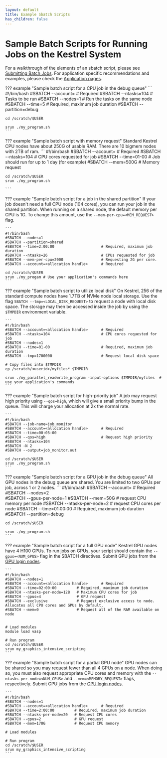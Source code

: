 ```yaml
---
layout: default
title: Example Sbatch Scripts
has_children: false
---
```

# Sample Batch Scripts for Running Jobs on the Kestrel System

For a walkthrough of the elements of an sbatch script, please see [Submitting Batch Jobs](../../../Slurm/batch_jobs.md). For application specific recommendations and examples, please check the [Application pages](../../../Applications/index.md). 

??? example "Sample batch script for a CPU job in the debug queue"
    ```
    #!/bin/bash 
    #SBATCH --account=<allocation handle> # Required
    #SBATCH --ntasks=104 # Tasks to be run 
    #SBATCH --nodes=1  # Run the tasks on the same node 
    #SBATCH --time=5   # Required, maximum job duration 
    #SBATCH --partition=debug 

    cd /scratch/$USER 

    srun ./my_program.sh
    ```

??? example "Sample batch script with memory request"
    Standard Kestrel CPU nodes have about 250G of usable RAM. There are 10 bigmem nodes with 2TB of ram. 
    ```
    #!/bin/bash 
    #SBATCH --account=<allocation handle>      # Required 
    #SBATCH --ntasks=104               # CPU cores requested for job 
    #SBATCH --time=01-00               # Job should run for up to 1 day (for example) 
    #SBATCH --mem=500G                 # Memory request


    cd /scratch/$USER 
    srun ./my_program.sh
 
    ```

??? example "Sample batch script for a job in the shared partition"
    If your job doesn't need a full CPU node (104 cores), you can run your job in the shared partition. When running on a shared node, the default memory per CPU is 1G. To change this amount, use the `--mem-per-cpu=<MEM_REQUEST>` flag.

    ```
    #!/bin/bash
    #SBATCH --nodes=1 
    #SBATCH --partition=shared         
    #SBATCH --time=2:00:00                     # Required, maximum job duration
    #SBATCH --ntasks=26                        # CPUs requested for job 
    #SBATCH --mem-per-cpu=2000                 # Requesting 2G per core.
    #SBATCH --account=<allocation handle>      # Required 

    cd /scratch/$USER 
    srun ./my_progam # Use your application's commands here  
    ```



??? example "Sample batch script to utilize local disk"
    On Kestrel, 256 of the standard compute nodes have 1.7TB of NVMe node local storage. Use the flag `SBATCH --tmp=<LOCAL_DISK_REQUEST>` to request a node with local disk space. The storage may then be accessed inside the job by using the `$TMPDIR` environment variable.

    ```
    #!/bin/bash 
    #SBATCH --account=<allocation handle>      # Required 
    #SBATCH --ntasks=104                       # CPU cores requested for job 
    #SBATCH --nodes=1                  
    #SBATCH --time=01-00                       # Required, maximum job duration
    #SBATCH --tmp=1700000                      # Request local disk space

    # Copy files into $TMPDIR 
    cp /scratch/<userid>/myfiles* $TMPDIR 

    srun ./my_parallel_readwrite_program -input-options $TMPDIR/myfiles  # use your application's commands  
    ```

??? example "Sample batch script for high-priority job"
    A job may request high priority using `--qos=high`, which will give a small priority bump in the queue. This will charge your allocation at 2x the normal rate. 

    ```
    #!/bin/bash
    #SBATCH --job-name=job_monitor
    #SBATCH --account=<allocation handle>      # Required     
    #SBATCH --time=00:05:00      
    #SBATCH --qos=high                         # Request high priority
    #SBATCH --ntasks=104
    #SBATCH -N 2 
    #SBATCH --output=job_monitor.out 
    
    cd /scratch/$USER 
    srun ./my_program.sh
    ```

??? example "Sample batch script for a GPU job in the debug queue"
    All GPU nodes in the debug queue are shared.  You are limited to two GPUs per job, across 1 or 2 nodes. 
    ```
    #!/bin/bash 
    #SBATCH --account=<allocation handle> # Required
    #SBATCH --nodes=2  
    #SBATCH --gpus-per-node=1
    #SBATCH --mem=50G           # request CPU memory per node 
    #SBATCH --ntasks-per-node=2 # request CPU cores per node
    #SBATCH --time=01:00:00     # Required, maximum job duration 
    #SBATCH --partition=debug 

    cd /scratch/$USER 

    srun ./my_program.sh
    ```
??? example "Sample batch script for a full GPU node"
    Kestrel GPU nodes have 4 H100 GPUs. To run jobs on GPUs, your script should contain the `--gpus=<NUM_GPUS>` flag in the SBATCH directives.
    Submit GPU jobs from the [GPU login nodes](../index.md).

    ```
    #!/bin/bash
    #SBATCH --nodes=1
    #SBATCH --account=<allocation handle>      # Required 
    #SBATCH --time=02:00:00         # Required, maximum job duration
    #SBATCH --ntasks-per-node=128   # Maximum CPU cores for job 
    #SBATCH --gpus=4                # GPU request 
    #SBATCH --exclusive             # Request exclusive access to node. Allocates all CPU cores and GPUs by default.  
    #SBATCH --mem=0                 # Request all of the RAM available on node


    # Load modules
    module load vasp

    # Run program
    cd /scratch/$USER 
    srun my_graphics_intensive_scripting 
    ```

??? example "Sample batch script for a partial GPU node"
    GPU nodes can be shared so you may request fewer than all 4 GPUs on a node. When doing so, you must also request appropriate CPU cores and memory with the `--ntasks-per-node=<NUM_CPUS>` and `--mem=<MEMORY_REQUEST>` flags, respectively. Submit GPU jobs from the [GPU login nodes](../index.md).
    
    ```
    #!/bin/bash
    #SBATCH --nodes=1
    #SBATCH --account=<allocation handle>      # Required 
    #SBATCH --time=2:00:00         # Required, maximum job duration
    #SBATCH --ntasks-per-node=20   # Request CPU cores 
    #SBATCH --gpus=2               # GPU request 
    #SBATCH --mem=170G             # Request CPU memory

    # Load modules
    
    # Run program
    cd /scratch/$USER 
    srun my_graphics_intensive_scripting 
    ```
